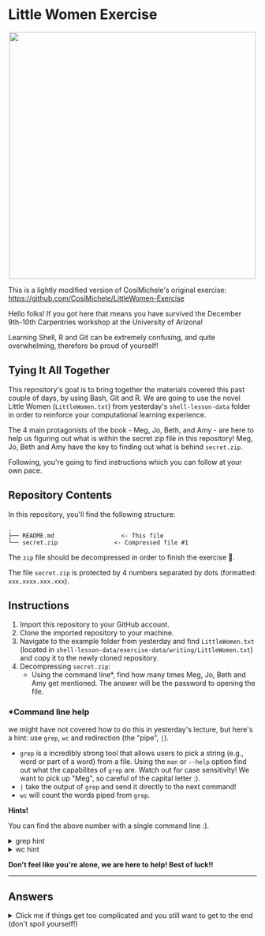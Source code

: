 # Little Women Exercise

<p align="center">
  <img src='https://static01.nyt.com/images/2020/01/03/books/review/24littlewomen1/24littlewomen1-videoSixteenByNineJumbo1600-v2.jpg' width='500'>
</p>

This is a lightly modified version of CosiMichele's original exercise: https://github.com/CosiMichele/LittleWomen-Exercise

Hello folks! If you got here that means you have survived the December 9th-10th Carpentries workshop at the University of Arizona!

Learning Shell, R and Git can be extremely confusing, and quite overwhelming, therefore be proud of yourself!

## Tying It All Together

This repository's goal is to bring together the materials covered this past couple of days, by using Bash, Git and R. We are going to use the novel Little Women (`LittleWomen.txt`) from yesterday's `shell-lesson-data` folder in order to reinforce your computational learning experience.

The 4 main protagonists of the book - Meg, Jo, Beth, and Amy - are here to help us figuring out what is within the secret zip file in this repository! Meg, Jo, Beth and Amy have the key to finding out what is behind `secret.zip`. 

Following, you're going to find instructions which you can follow at your own pace.

## Repository Contents

In this repository, you'll find the following structure:

```
.
├── README.md                   <- This file
└── secret.zip                <- Compressed file #1
```
The `zip` file should be decompressed in order to finish the exercise 🙂. 

The file `secret.zip` is protected by 4 numbers separated by dots (formatted: `xxx.xxxx.xxx.xxx`).

## Instructions

1. Import this repository to your GitHub account.
2. Clone the imported repository to your machine.
3. Navigate to the example folder from yesterday and find `LittleWomen.txt` (located in `shell-lesson-data/exercise-data/writing/LittleWomen.txt`) and copy it to the newly cloned repository.
4. Decompressing `secret.zip`:
     - Using the command line*, find how many times Meg, Jo, Beth and Amy get mentioned. The answer will be the password to opening the file.

### *Command line help

we might have not covered how to do this in yesterday's lecture, but here's a hint: use `grep`, `wc` and redirection (the "pipe", `|`).

- `grep` is a incredibly strong tool that allows users to pick a string (e.g., word or part of a word) from a file. Using the `man` or `--help` option find out what the capabilites of `grep` are. Watch out for case sensitivity! We want to pick up "Meg", so careful of the capital letter :).
- `|` take the output of `grep` and send it directly to the next command!
- `wc` will count the words piped from `grep`.

**Hints!**

You can find the above number with a single command line :).

<details>
  <summary> grep hint </summary>
  
  `-o` and `-w` are the only 2 flags you may want to use for this.

  - `-o`: The -o option tells grep to only output the matched parts of the text
  - `-w`: This option tells grep to match only whole words. It ensures that "Meg" is treated as a standalone word and not part of another word.

</details>

<details>
  <summary> wc hint </summary>
  
  use `-l` with `wc`! (such as `wc -l`): This command counts the number of lines in the input it receives. Since we used `grep` with the `-o` option, each line will correspond to an occurrence of the word you are looking for.

</details>

**Don't feel like you're alone, we are here to help! Best of luck!!**

---

## Answers

<details>
  <summary> Click me if things get too complicated and you still want to get to the end (don't spoil yourself!) </summary>
  
  `secret.zip` decompress with `683.1352.457.640`. The format of your command is: `grep -o -w "{character_name}" LittleWomen.txt | wc -l`, where {character_name} should be replaced with Meg, Beth, Jo and Amy.

</details>

